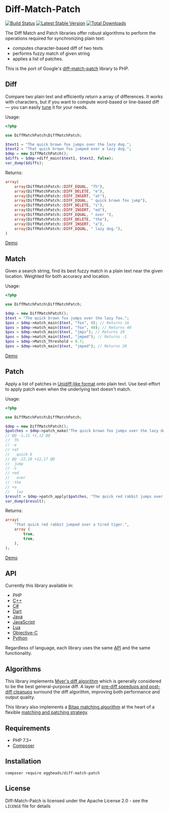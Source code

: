 # Diff-Match-Patch 
[![Build Status](https://travis-ci.org/yetanotherape/diff-match-patch.svg?branch=master)](https://travis-ci.org/yetanotherape/diff-match-patch)
[![Latest Stable Version](https://poser.pugx.org/yetanotherape/diff-match-patch/v/stable)](https://packagist.org/packages/yetanotherape/diff-match-patch)
[![Total Downloads](https://poser.pugx.org/yetanotherape/diff-match-patch/downloads)](https://packagist.org/packages/yetanotherape/diff-match-patch)

The Diff Match and Patch libraries offer robust algorithms to perform the operations required for synchronizing plain 
text:

* computes character-based diff of two texts
* performs fuzzy match of given string
* applies a list of patches.

This is the port of Google's [diff-match-patch](https://github.com/google/diff-match-patch) library to PHP.

## Diff

Compare two plain text and efficiently return a array of differences. It works with characters, but if you want 
to compute word-based or line-based diff — you can easily 
[tune](https://web.archive.org/web/20160110201643/https://code.google.com/p/google-diff-match-patch/wiki/LineOrWordDiffs) 
it for your needs.

Usage:
```php
<?php

use DiffMatchPatch\DiffMatchPatch;

$text1 = "The quick brown fox jumps over the lazy dog.";
$text2 = "That quick brown fox jumped over a lazy dog.";
$dmp = new DiffMatchPatch();
$diffs = $dmp->diff_main($text1, $text2, false);
var_dump($diffs);
```
Returns:
```php
array(
    array(DiffMatchPatch::DIFF_EQUAL, "Th"),
    array(DiffMatchPatch::DIFF_DELETE, "e"),
    array(DiffMatchPatch::DIFF_INSERT, "at"),
    array(DiffMatchPatch::DIFF_EQUAL, " quick brown fox jump"),
    array(DiffMatchPatch::DIFF_DELETE, "s"),
    array(DiffMatchPatch::DIFF_INSERT, "ed"),
    array(DiffMatchPatch::DIFF_EQUAL, " over "),
    array(DiffMatchPatch::DIFF_DELETE, "the"),
    array(DiffMatchPatch::DIFF_INSERT, "a"),
    array(DiffMatchPatch::DIFF_EQUAL, " lazy dog."),
)
```

[Demo](http://neil.fraser.name/software/diff_match_patch/svn/trunk/demos/demo_diff.html)

## Match

Given a search string, find its best fuzzy match in a plain text near the given location. Weighted for both accuracy 
and location.

Usage:
```php
<?php

use DiffMatchPatch\DiffMatchPatch;

$dmp = new DiffMatchPatch();
$text = "The quick brown fox jumps over the lazy fox.";
$pos = $dmp->match_main($text, "fox", 0); // Returns 16
$pos = $dmp->match_main($text, "fox", 40); // Returns 40
$pos = $dmp->match_main($text, "jmps"); // Returns 20
$pos = $dmp->match_main($text, "jmped"); // Returns -1
$pos = $dmp->Match_Threshold = 0.7;
$pos = $dmp->match_main($text, "jmped"); // Returns 20
```

[Demo](http://neil.fraser.name/software/diff_match_patch/svn/trunk/demos/demo_diff.html)

## Patch

Apply a list of patches in 
[Unidiff-like format](https://web.archive.org/web/20161002083301/https://code.google.com/p/google-diff-match-patch/wiki/Unidiff) 
onto plain text. Use best-effort to apply patch even when the underlying text doesn't match.

Usage:
```php
<?php

use DiffMatchPatch\DiffMatchPatch;

$dmp = new DiffMatchPatch();
$patches = $dmp->patch_make("The quick brown fox jumps over the lazy dog.", "That quick brown fox jumped over a lazy dog.");
// @@ -1,11 +1,12 @@
//  Th
// -e
// +at
//   quick b
// @@ -22,18 +22,17 @@
//  jump
// -s
// +ed
//   over
// -the
// +a
//   laz
$result = $dmp->patch_apply($patches, "The quick red rabbit jumps over the tired tiger.");
var_dump($result);
```
Returns:
```php
array(
    "That quick red rabbit jumped over a tired tiger.",
    array (
        true,
        true,
    ),
);
```

[Demo](http://neil.fraser.name/software/diff_match_patch/svn/trunk/demos/demo_patch.html)

## API

Currently this library available in:
 * PHP
 * [C++](https://github.com/google/diff-match-patch/wiki/Language:-Cpp)
 * [C#](https://github.com/google/diff-match-patch/wiki/Language:-C%23)
 * [Dart](https://github.com/google/diff-match-patch/wiki/Language:-Dart)
 * [Java](https://github.com/google/diff-match-patch/wiki/Language:-Java)
 * [JavaScript](https://github.com/google/diff-match-patch/wiki/Language:-JavaScript)
 * [Lua](https://github.com/google/diff-match-patch/wiki/Language:-Lua)
 * [Objective-C](https://github.com/google/diff-match-patch/wiki/Language:-Objective-C)
 * [Python](https://github.com/google/diff-match-patch/wiki/Language:-Python)

Regardless of language, each library uses the same 
[API](https://web.archive.org/web/20160922004754/https://code.google.com/p/google-diff-match-patch/wiki/API) 
and the same functionality.

## Algorithms

This library implements [Myer's diff algorithm](http://neil.fraser.name/software/diff_match_patch/myers.pdf) which is 
generally considered to be the best general-purpose diff. A layer of 
[pre-diff speedups and post-diff cleanups](http://neil.fraser.name/writing/diff/) surround the diff algorithm, improving 
both performance and output quality.

This library also implements a [Bitap matching algorithm](http://en.wikipedia.org/wiki/Bitap_algorithm) at the heart 
of a flexible [matching and patching strategy](http://neil.fraser.name/writing/patch/).

## Requirements

* PHP 7.3+
* [Composer](http://getcomposer.org/)

## Installation

```
composer require eggheads/diff-match-patch
```

## License

Diff-Match-Patch is licensed under the Apache License 2.0 - see the `LICENSE` file for details





